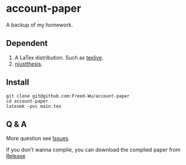 account-paper
=============

A backup of my homework.

Dependent
---------

1.  A LaTex distribution. Such as [texlive].
2.  [njustthesis].

Install
-------

``` {.zsh}
git clone git@github.com:Freed-Wu/account-paper
cd account-paper
latexmk -pvc main.tex
```

Q & A
-----

More question see [Issues].

If you don't wanna complie, you can download the complied paper from
[Release]

  [texlive]: https://github.com/TeX-Live/texlive-source
  [njustthesis]: https://github.com/Freed-Wu/njustthesis
  [Issues]: https://github.com/Freed-Wu/account-paper/issues
  [Release]: https://github.com/Freed-Wu/account-paper/releases/
